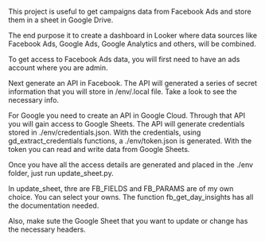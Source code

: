 This project is useful to get campaigns data from Facebook Ads and store them in a sheet in Google Drive.

The end purpose it to create a dashboard in Looker where data sources like Facebook Ads, Google Ads, Google Analytics and others, will be combined.

To get access to Facebook Ads data, you will first need to have an ads account where you are admin.

Next generate an API in Facebook. The API will generated a series of secret information that you will store in /env/.local file. Take a look to see the necessary info.

For Google you need to create an API in Google Cloud. Through that API you will gain access to Google Sheets. The API will generate credentials stored in ./env/credentials.json. With the credentials, using gd_extract_credentials functions, a ./env/token.json is generated. With the token you can read and write data from Google Sheets. 

Once you have all the access details are generated and placed in the ./env folder, just run update_sheet.py.

In update_sheet, thre are FB_FIELDS and FB_PARAMS are of my own choice. You can select your owns. The function fb_get_day_insights has all the documentation needed.

Also, make sute the Google Sheet that you want to update or change has the necessary headers.